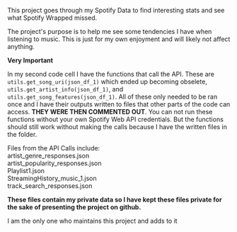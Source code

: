 This project goes through my Spotify Data to find interesting stats and see what Spotify Wrapped missed.

The project's purpose is to help me see some tendencies I have when listening to music. This is just for my own enjoyment and will likely not affect anything.

**Very Important**

In my second code cell I have the functions that call the API. These are `utils.get_song_uri(json_df_1)` which ended up becoming obselete, `utils.get_artist_info(json_df_1)`, and `utils.get_song_features(json_df_1)`. All of these only needed to be ran once and I have their outputs written to files that other parts of the code can access. **THEY WERE THEN COMMENTED OUT**. You can not run these functions without your own Spotify Web API credentials. But the functions should still work without making the calls because I have the written files in the folder.

Files from the API Calls include:  
artist_genre_responses.json  
artist_popularity_responses.json  
Playlist1.json  
StreamingHistory_music_1.json  
track_search_responses.json  

**These files contain my private data so I have kept these files private for the sake of presenting the project on github.**

I am the only one who maintains this project and adds to it
